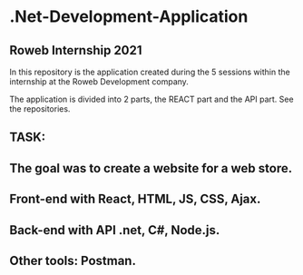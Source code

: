 # .Net-Development-Application
Roweb Internship 2021
-------------------------------

In this repository is the application created during the 5 sessions within the internship at the Roweb Development company.

The application is divided into 2 parts, the REACT part and the API part. See the repositories.


TASK:
----------------------------------------------------------------------------------------

The goal was to create a website for a web store.
------------------------------------------------------

Front-end with React, HTML, JS, CSS, Ajax.
--------------------------------------------
Back-end with API .net, C#, Node.js.
--------------------------------------------
Other tools: Postman.
-------------------------------------------


